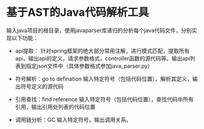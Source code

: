 # 基于AST的Java代码解析工具


输入java项目的根目录，使用javaparser库递归的分析每个java代码文件，分别实现以下功能：

- api提取：
针对spring框架的绝大部分常用注解，进行模式匹配，提取所有api，输出api的定义，请求参数格式，controller函数的源代码等。输出api列表到指定json文件中（具体参数格式参加java_parser.py）

- 符号解析：go to defination
输入特定符号（包括代码位置），解析其定义，输出符号定义的源代码

- 引用查找：find reference
输入特定符号（包括代码位置），查找代码中所有引用，输出引用处列表的代码位置

- 调用链分析：GC
输入特定符号，输出调用关系。